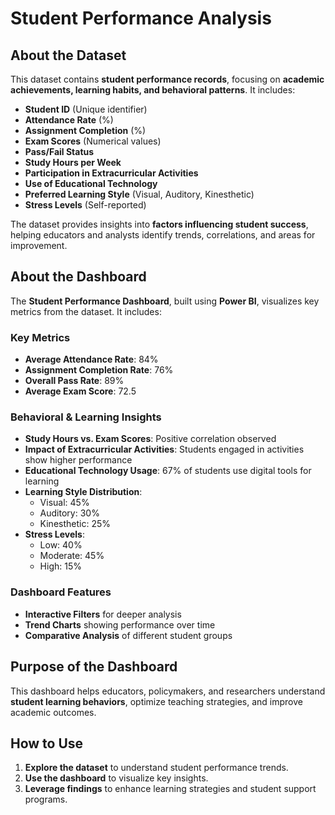 

# Student Performance Analysis  

## About the Dataset  
This dataset contains **student performance records**, focusing on **academic achievements, learning habits, and behavioral patterns**. It includes:  
- **Student ID** (Unique identifier)  
- **Attendance Rate** (%)  
- **Assignment Completion** (%)  
- **Exam Scores** (Numerical values)  
- **Pass/Fail Status**  
- **Study Hours per Week**  
- **Participation in Extracurricular Activities**  
- **Use of Educational Technology**  
- **Preferred Learning Style** (Visual, Auditory, Kinesthetic)  
- **Stress Levels** (Self-reported)  

The dataset provides insights into **factors influencing student success**, helping educators and analysts identify trends, correlations, and areas for improvement.  

##  About the Dashboard  
The **Student Performance Dashboard**, built using **Power BI**, visualizes key metrics from the dataset. It includes:  

### **Key Metrics**  
- **Average Attendance Rate**: 84%  
- **Assignment Completion Rate**: 76%  
- **Overall Pass Rate**: 89%  
- **Average Exam Score**: 72.5  

### **Behavioral & Learning Insights**  
- **Study Hours vs. Exam Scores**: Positive correlation observed  
- **Impact of Extracurricular Activities**: Students engaged in activities show higher performance  
- **Educational Technology Usage**: 67% of students use digital tools for learning  
- **Learning Style Distribution**:  
  - Visual: 45%  
  - Auditory: 30%  
  - Kinesthetic: 25%  
- **Stress Levels**:  
  - Low: 40%  
  - Moderate: 45%  
  - High: 15%  

### **Dashboard Features**  
- **Interactive Filters** for deeper analysis  
- **Trend Charts** showing performance over time  
- **Comparative Analysis** of different student groups  

## Purpose of the Dashboard  
This dashboard helps educators, policymakers, and researchers understand **student learning behaviors**, optimize teaching strategies, and improve academic outcomes.  

## How to Use  
1. **Explore the dataset** to understand student performance trends.  
2. **Use the dashboard** to visualize key insights.  
3. **Leverage findings** to enhance learning strategies and student support programs.  

